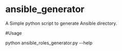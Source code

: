 # ansible_generator

A Simple python script to generate Ansible directory. 

#Usage

python ansible_roles_generator.py --help

